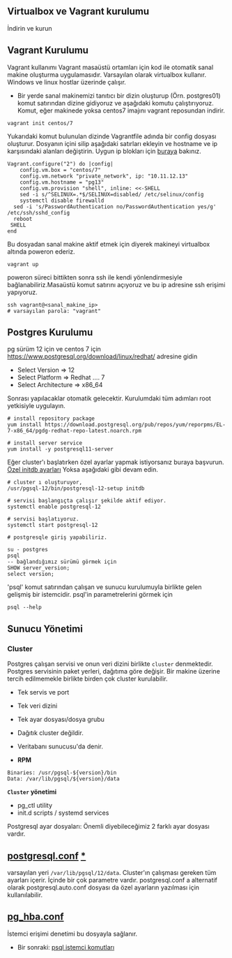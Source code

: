 ## Virtualbox ve Vagrant kurulumu
İndirin ve kurun

## Vagrant Kurulumu

Vagrant kullanımı
Vagrant masaüstü ortamları için kod ile otomatik sanal makine oluşturma uygulamasıdır. Varsayılan olarak virtualbox kullanır. Windows ve linux hostlar üzerinde çalışır.
* Bir yerde sanal makinemizi tanıtıcı bir dizin oluşturup (Örn. postgres01) komut satırından dizine gidiyoruz ve  aşağıdaki komutu çalıştırıyoruz. Komut, eğer makinede yoksa centos7 imajını vagrant reposundan indirir.

```
vagrant init centos/7
```
Yukarıdaki komut bulunulan dizinde Vagrantfile adında bir config dosyası oluşturur. Dosyanın içini silip aşağıdaki satırları ekleyin ve hostname ve ip karşısındaki alanları değiştirin. Uygun ip blokları için [buraya](https://www.wikiwand.com/en/Private_network#/Private_IPv4_address_spaces) bakınız.

```
Vagrant.configure("2") do |config|
	config.vm.box = "centos/7"
	config.vm.network "private_network", ip: "10.11.12.13"
	config.vm.hostname = "pg13"
	config.vm.provision "shell", inline: <<-SHELL
	sed -i s/^SELINUX=.*$/SELINUX=disabled/ /etc/selinux/config
	systemctl disable firewalld
  sed -i 's/PasswordAuthentication no/PasswordAuthentication yes/g' /etc/ssh/sshd_config    
  reboot
 SHELL
end
```
Bu dosyadan sanal makine aktif etmek için diyerek makineyi virtualbox altında poweron ederiz.

```
vagrant up
```
poweron süreci bittikten sonra ssh ile kendi yönlendirmesiyle bağlanabiliriz.Masaüstü komut satırını açıyoruz ve bu ip adresine ssh erişimi yapıyoruz.
```
ssh vagrant@<sanal_makine_ip>
# varsayılan parola: "vagrant"

```

## Postgres Kurulumu
pg sürüm 12 için ve centos 7 için
https://www.postgresql.org/download/linux/redhat/ adresine gidin
* Select Version => 12
* Select Platform => Redhat .... 7
* Select Architecture => x86_64

Sonrası yapılacaklar otomatik gelecektir.
Kurulumdaki tüm adımları root yetkisiyle uygulayın.

```
# install repository package
yum install https://download.postgresql.org/pub/repos/yum/reporpms/EL-7-x86_64/pgdg-redhat-repo-latest.noarch.rpm

# install server service
yum install -y postgresql11-server
```
Eğer cluster'ı başlatırken özel ayarlar yapmak istiyorsanız buraya başvurun.
[Özel initdb ayarları](ozel_ayarlar.md)
Yoksa aşağıdaki gibi devam edin.

```
# cluster ı oluşturuyor,
/usr/pgsql-12/bin/postgresql-12-setup initdb

# servisi başlangıçta çalışır şekilde aktif ediyor.
systemctl enable postgresql-12

# servisi başlatıyoruz.
systemctl start postgresql-12

# postgresqle giriş yapabiliriz.

su - postgres
psql
-- bağlandığımız sürümü görmek için
SHOW server_version;
select version;

```
'psql' komut satırından çalışan ve sunucu kurulumuyla birlikte gelen gelişmiş bir istemcidir. psql'in parametrelerini görmek için
```
psql --help
 ```

## Sunucu Yönetimi

### Cluster
Postgres çalışan servisi ve onun veri dizini birlikte `cluster` denmektedir.
Postgres servisinin paket yerleri, dağıtıma göre değişir. Bir makine üzerine tercih edilmemekle birlikte birden çok cluster kurulabilir.
* Tek servis ve port
* Tek veri dizini
* Tek ayar dosyası/dosya grubu
* Dağıtık cluster değildir.
* Veritabanı sunucusu'da denir.


* **RPM**

```
Binaries: /usr/pgsql-${version}/bin
Data: /var/lib/pgsql/${version}/data

```

**`Cluster` yönetimi**
* pg_ctl utility
* init.d scripts / systemd services



Postgresql ayar dosyaları: Önemli diyebileceğimiz 2 farklı ayar dosyası vardır.
## [postgresql.conf](postgresql.conf.md) [*](https://postgresqlco.nf/en/doc/param/)
varsayılan yeri ```/var/lib/pgsql/12/data```. Cluster'ın çalışması gereken tüm ayarları içerir. İçinde bir çok parametre vardır. postgresql.conf a alternatif olarak postgresql.auto.conf dosyası da özel ayarların yazılması için kullanılabilir.
## [pg_hba.conf](pg_hba.conf.md)
İstemci erişimi denetimi bu dosyayla sağlanır.

* Bir sonraki:
[psql istemci komutları](psql.md)
